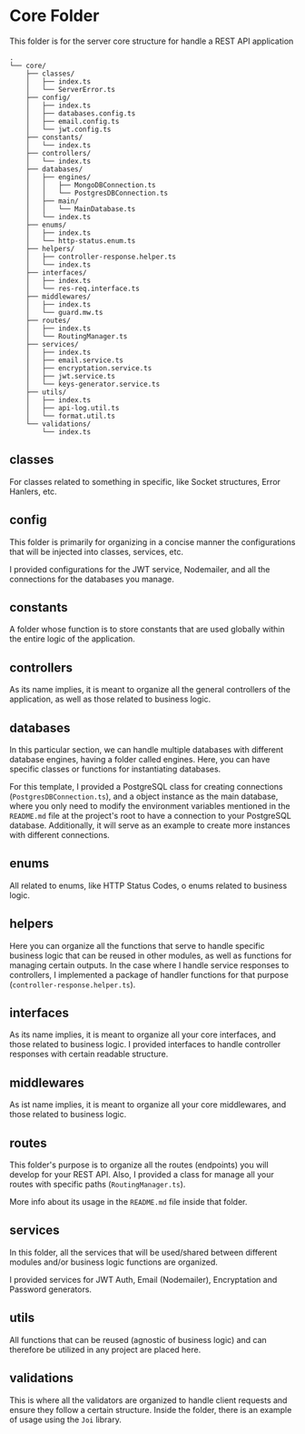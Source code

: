 # Core Folder

This folder is for the server core structure for handle a REST API application

```shell
.
└── core/
    ├── classes/
    │   ├── index.ts
    │   └── ServerError.ts
    ├── config/
    │   ├── index.ts
    │   ├── databases.config.ts
    │   ├── email.config.ts
    │   └── jwt.config.ts
    ├── constants/
    │   └── index.ts
    ├── controllers/
    │   └── index.ts
    ├── databases/
    │   ├── engines/
    │   │   ├── MongoDBConnection.ts
    │   │   └── PostgresDBConnection.ts
    │   ├── main/
    │   │   └── MainDatabase.ts
    │   └── index.ts
    ├── enums/
    │   ├── index.ts
    │   └── http-status.enum.ts
    ├── helpers/
    │   ├── controller-response.helper.ts
    │   └── index.ts
    ├── interfaces/
    │   ├── index.ts
    │   └── res-req.interface.ts
    ├── middlewares/
    │   ├── index.ts
    │   └── guard.mw.ts
    ├── routes/
    │   ├── index.ts
    │   └── RoutingManager.ts
    ├── services/
    │   ├── index.ts
    │   ├── email.service.ts
    │   ├── encryptation.service.ts
    │   ├── jwt.service.ts
    │   └── keys-generator.service.ts
    ├── utils/
    │   ├── index.ts
    │   ├── api-log.util.ts
    │   └── format.util.ts
    └── validations/
        └── index.ts
```

## classes
For classes related to something in specific, like Socket structures, Error Hanlers, etc.

## config
This folder is primarily for organizing in a concise manner the configurations that will be injected into classes, services, etc.

I provided configurations for the JWT service, Nodemailer, and all the connections for the databases you manage.

## constants
A folder whose function is to store constants that are used globally within the entire logic of the application.

## controllers
As its name implies, it is meant to organize all the general controllers of the application, as well as those related to business logic.

## databases
In this particular section, we can handle multiple databases with different database engines, having a folder called engines. Here, you can have specific classes or functions for instantiating databases.

For this template, I provided a PostgreSQL class for creating connections (```PostgresDBConnection.ts```), and a object instance as the main database, where you only need to modify the environment variables mentioned in the ```README.md``` file at the project's root to have a connection to your PostgreSQL database. Additionally, it will serve as an example to create more instances with different connections.

## enums
All related to enums, like HTTP Status Codes, o enums related to business logic.

## helpers
Here you can organize all the functions that serve to handle specific business logic that can be reused in other modules, as well as functions for managing certain outputs. 
In the case where I handle service responses to controllers, I implemented a package of handler functions for that purpose (```controller-response.helper.ts```).

## interfaces
As its name implies, it is meant to organize all your core interfaces, and those related to business logic.
I provided interfaces to handle controller responses with certain readable structure.

## middlewares
As ist name implies, it is meant to organize all your core middlewares, and those related to business logic.

## routes
This folder's purpose is to organize all the routes (endpoints) you will develop for your REST API.
Also, I provided a class for manage all your routes with specific paths (```RoutingManager.ts```).

More info about its usage in the ```README.md``` file inside that folder.

## services
In this folder, all the services that will be used/shared between different modules and/or business logic functions are organized.

I provided services for JWT Auth, Email (Nodemailer), Encryptation and Password generators.

## utils
All functions that can be reused (agnostic of business logic) and can therefore be utilized in any project are placed here.

## validations
This is where all the validators are organized to handle client requests and ensure they follow a certain structure. Inside the folder, there is an example of usage using the ```Joi``` library.